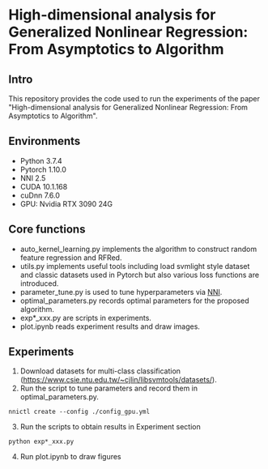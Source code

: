 # High-dimensional analysis for Generalized Nonlinear Regression: From Asymptotics to Algorithm
## Intro
This repository provides the code used to run the experiments of the paper "High-dimensional analysis for Generalized Nonlinear Regression: From Asymptotics to Algorithm".
## Environments
- Python 3.7.4
- Pytorch 1.10.0
- NNI 2.5
- CUDA 10.1.168
- cuDnn 7.6.0
- GPU: Nvidia RTX 3090 24G
## Core functions
- auto_kernel_learning.py implements the algorithm to construct random feature regression and RFRed.
- utils.py implements useful tools including load svmlight style dataset and classic datasets used in Pytorch but also various loss functions are introduced.
- parameter_tune.py is used to tune hyperparameters via [NNI](https://nni.readthedocs.io/).
- optimal_parameters.py records optimal parameters for the proposed algorithm.
- exp*_xxx.py are scripts in experiments.
- plot.ipynb reads experiment results and draw images.
## Experiments
1. Download datasets for multi-class classification (https://www.csie.ntu.edu.tw/~cjlin/libsvmtools/datasets/).
2. Run the script to tune parameters and record them in optimal_parameters.py.
```
nnictl create --config ./config_gpu.yml
```
3. Run the scripts to obtain results in Experiment section
```
python exp*_xxx.py
```
4. Run plot.ipynb to draw figures
